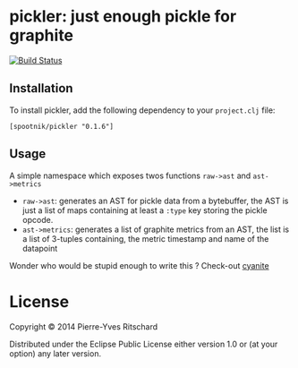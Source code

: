 pickler: just enough pickle for graphite
========================================

[![Build Status](https://secure.travis-ci.org/pyr/pickler.png)](http://travis-ci.org/pyr/pickler)


## Installation

To install pickler, add the following dependency to your `project.clj`
file:

```
[spootnik/pickler "0.1.6"]
```

## Usage

A simple namespace which exposes twos functions `raw->ast` and
`ast->metrics`

* `raw->ast`: generates an AST for pickle data from a bytebuffer, the
  AST is just a list of maps containing at least a `:type` key storing
  the pickle opcode.
* `ast->metrics`: generates a list of graphite metrics from an AST,
  the list is a list of 3-tuples containing, the metric timestamp and
  name of the datapoint


Wonder who would be stupid enough to write this ? Check-out [cyanite](https://github.com/pyr/cyanite)

# License

Copyright © 2014 Pierre-Yves Ritschard

Distributed under the Eclipse Public License either version 1.0 or (at
your option) any later version.

